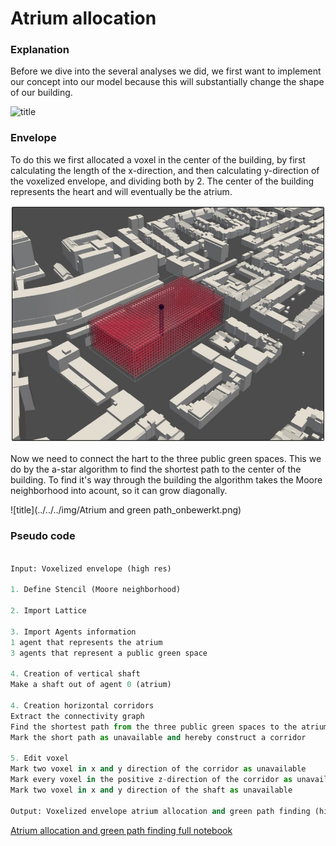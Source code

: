 # Atrium allocation 

### Explanation

Before we dive into the several analyses we did, we first want to implement our concept into our model because this will substantially change the shape of our building.

![title](../../../img/Flowchart_atrium.png)

### Envelope

 To do this we first allocated a voxel in the center of the building, by first calculating the length of the x-direction, and then calculating y-direction of the voxelized envelope, and dividing both by 2. The center of the building represents the heart and will eventually be the atrium. 

![title](../../../img/Atrium_center.png)

Now we need to connect the hart to the three public green spaces. This we do by the a-star algorithm to find the shortest path to the center of the building. To find it's way through the building the algorithm takes the Moore neighborhood into acount, so it can grow diagonally. 

![title](../../../img/Atrium and green path_onbewerkt.png)

### Pseudo code

``` python

Input: Voxelized envelope (high res) 

1. Define Stencil (Moore neighborhood)

2. Import Lattice

3. Import Agents information
1 agent that represents the atrium
3 agents that represent a public green space

4. Creation of vertical shaft
Make a shaft out of agent 0 (atrium)

4. Creation horizontal corridors
Extract the connectivity graph 
Find the shortest path from the three public green spaces to the atrium
Mark the short path as unavailable and hereby construct a corridor

5. Edit voxel
Mark two voxel in x and y direction of the corridor as unavailable
Mark every voxel in the positive z-direction of the corridor as unavailable
Mark two voxel in x and y direction of the shaft as unavailable

Output: Voxelized envelope atrium allocation and green path finding (high res)

```

[Atrium allocation and green path finding full notebook](/spatial_computing_project_template/index/scripts/atrium_allocation_and_green_path_finding/)